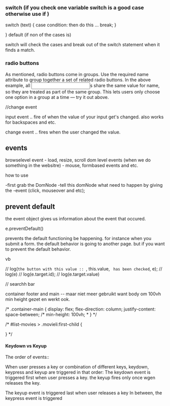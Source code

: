 ### switch (if you check one variable switch is a good case otherwise use if  )
switch (text) {
  case condition:
  then do this ...
  break; 
  }
  
} default (if non of the cases is)


switch will check the cases and break out of the switch statement when it finds a match.


### radio buttons
As mentioned, radio buttons come in groups. Use the required name attribute to group together a set of related radio buttons. In the above example, all <input>s share the same value for name, so they are treated as part of the same group. This lets users only choose one option in a group at a time — try it out above.


//change event

input event .. fire of when the value of your input get's changed. also works for backspaces and etc. 

change event .. fires when the user changed the value. 



## events

browselevel event - load, resize, scroll
dom level events (when we do something in the websitre) - mouse, formbased events and etc.

how to use

-first grab the DomNode 
-tell this domNode what need to happen by giving the -event (click, mouseover and etc);


## prevent default

the event object gives us information about the event that occured. 



e.preventDefault()

prevents the default functioning be happening. 
for instance when you submit a form. the default behavior is going to another page. but if you want to prevent the default behavior. 


vb

 // log(`the button with this value :: `, this.value, ` has been checked`, e);
  // log(e)
  // log(e.target.id);
  // log(e.target.value)


// searchh bar


container 
footer and main -- maar niet meer gebruikt want body om 100vh min height gezet en werkt ook. 

/* .container-main {
  display: flex;
  flex-direction: column;
  justify-content: space-between;
    /* min-height: 100vh; *
} */




/* #list-movies > .movieli:first-child {

} */



#### Keydown vs Keyup

The order of events:: 

When user presses a key or combination of different keys, keydown, keypress and keyup are triggered in that order:
The keydown event is triggered first when user presses a key. the keyup fires only once wgen releases the key.

The keyup event is triggered last when user releases a key
In between, the keypress event is triggered